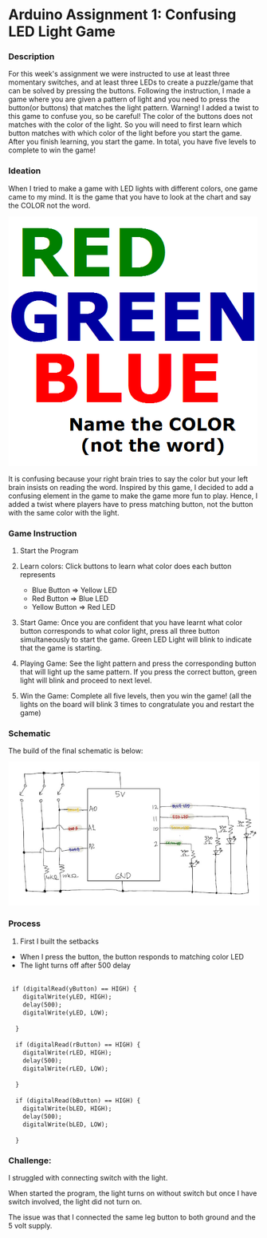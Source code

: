 # Arduino Assignment 1: Confusing LED Light Game

### Description 
For this week's assignment we were instructed to use at least three momentary switches, and at least three LEDs to create a puzzle/game that can be solved by pressing the buttons. Following the instruction, I made a game where you are given a pattern of light and you need to press the button(or buttons) that matches the light pattern. Warning! I added a twist to this game to confuse you, so be careful! The color of the buttons does not matches with the color of the light. So you will need to first learn which button matches with which color of the light before you start the game. After you finish learning, you start the game. In total, you have five levels to complete to win the game! 

### Ideation 
When I tried to make a game with LED lights with different colors, one game came to my mind. It is the game that you have to look at the chart and say the COLOR not the word. 

![alt-text](Images/namecolor.png)

It is confusing because your right brain tries to say the color but your left brain insists on reading the word. Inspired by this game, I decided to add a confusing element in the game to make the game more fun to play. Hence, I added a twist where players have to press matching button, not the button with the same color with the light.  

### Game Instruction 
1) Start the Program

2) Learn colors: Click buttons to learn what color does each button represents

   - Blue Button => Yellow LED
   - Red Button => Blue LED
   - Yellow Button => Red LED
   
3) Start Game: Once you are confident that you have learnt what color button corresponds to what color light, press all three button simultaneously to start the game. Green LED Light will blink to indicate that the game is starting. 

4) Playing Game: See the light pattern and press the corresponding button that will light up the same pattern. If you press the correct button, green light will blink and proceed to next level.

5) Win the Game: Complete all five levels, then you win the game! (all the lights on the board will blink 3 times to congratulate you and restart the game)

### Schematic
The build of the final schematic is below:

![alt-text](Images/lightgameshcematic.jpg)

### Process

1. First I built the setbacks
- When I press the button, the button responds to matching color LED
- The light turns off after 500 delay


````

 if (digitalRead(yButton) == HIGH) {
    digitalWrite(yLED, HIGH);
    delay(500);
    digitalWrite(yLED, LOW);

  }

  if (digitalRead(rButton) == HIGH) {
    digitalWrite(rLED, HIGH);
    delay(500);
    digitalWrite(rLED, LOW);

  }

  if (digitalRead(bButton) == HIGH) {
    digitalWrite(bLED, HIGH);
    delay(500);
    digitalWrite(bLED, LOW);

  }
````

### Challenge:
I struggled with connecting switch with the light. 

When started the program, the light turns on without switch but once I have switch involved, the light did not turn on. 

The issue was that I connected the same leg button to both ground and the 5 volt supply. 


